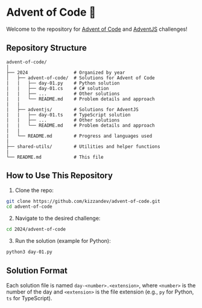 # Advent of Code 🎄

Welcome to the repository for [Advent of Code](https://adventofcode.com/) and [AdventJS](https://adventjs.dev/) challenges!  

## Repository Structure

```plaintext
advent-of-code/
│
├── 2024                 # Organized by year
│   ├── advent-of-code/  # Solutions for Advent of Code
|   |   ├── day-01.py    # Python solution
|   |   ├── day-01.cs    # C# solution
|   |   ├── ...          # Other solutions
|   |   └── README.md    # Problem details and approach
|   |
|   ├── adventjs/        # Solutions for AdventJS
|   |   ├── day-01.ts    # TypeScript solution
|   |   ├── ...          # Other solutions
|   |   └── README.md    # Problem details and approach
|   |
|   └── README.md        # Progress and languages used
|
├── shared-utils/        # Utilities and helper functions
|
└── README.md            # This file
```

## How to Use This Repository

1. Clone the repo:

```bash
git clone https://github.com/kizzandev/advent-of-code.git
cd advent-of-code
```

<!-- markdownlint-disable MD029 -->
2. Navigate to the desired challenge:

```bash
cd 2024/advent-of-code
```

3. Run the solution (example for Python):

```bash
python3 day-01.py
```

## Solution Format

Each solution file is named `day-<number>.<extension>`, where `<number>` is the number of the day and `<extension>` is the file extension (e.g., `py` for Python, `ts` for TypeScript).

